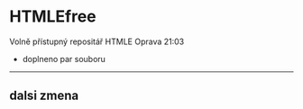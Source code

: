 # HTMLEfree
Volně přístupný repositář HTMLE
Oprava 21:03
- doplneno par souboru
-----------------------
dalsi zmena
---------------



